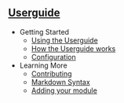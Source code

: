 ## [Userguide](index.html)

- Getting Started
   - [Using the Userguide](using)
   - [How the Userguide works](works)
   - [Configuration](config)
- Learning More
   - [Contributing](contributing)
   - [Markdown Syntax](markdown)
   - [Adding your module](adding)